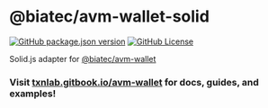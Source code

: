 # @biatec/avm-wallet-solid

[![GitHub package.json version](https://img.shields.io/github/package-json/v/scholtz/avm-wallet?filename=packages%2Favm-wallet-solid%2Fpackage.json&label=version)](https://www.npmjs.com/package/@biatec/avm-wallet?activeTab=versions)
[![GitHub License](https://img.shields.io/github/license/scholtz/avm-wallet)](https://github.com/scholtz/avm-wallet/blob/main/LICENSE.md)

Solid.js adapter for [@biatec/avm-wallet](https://github.com/scholtz/avm-wallet)

### Visit [txnlab.gitbook.io/avm-wallet](https://txnlab.gitbook.io/avm-wallet) for docs, guides, and examples!
